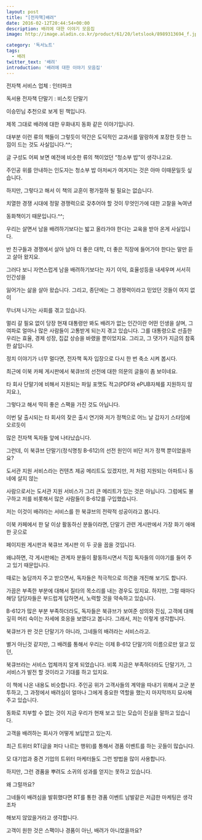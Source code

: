 ```yaml
---
layout: post
title: "[전자책]배려"
date: 2016-02-12T20:44:54+00:00
description: 배려에 대한 이야기 모음집
image: http://image.aladin.co.kr/product/61/20/letslook/8989313694_f.jpg

category: '독서노트'  
tags: 
  - 배려
twitter_text: '배려'
introduction: '배려에 대한 이야기 모음집'
---
```

 
전자책 서비스 업체 : 인터파크
  
독서용 전자책 단말기 : 비스킷 단말기

이승민님 추천으로 보게 된 책입니다.
  
제목 그대로 배려에 대한 우화내지 동화 같은 이야기입니다.
  
대부분 이런 류의 책들이 그렇듯이 약간은 도덕적인 교과서를 말랑하게 포장한 듯한 느낌이 드는 것도 사실입니다.^^;
  
글 구성도 어찌 보면 예전에 비슷한 류의 책이었던 &#8220;청소부 밥&#8221;이 생각나고요.

주인공 위를 안내하는 인도자는 청소부 밥 아저씨가 여겨지는 것은 아마 이때문일듯 싶습니다.
  
하지만, 그렇다고 해서 이 책의 교훈이 평가절하 될 필요는 없습니다.
  
치열한 경쟁 시대에 정말 경쟁력으로 갖추어야 할 것이 무엇인가에 대한 고찰을 녹여낸
  
동화책이기 때문입니다.^^;

우리는 살면서 남을 배려하기보다는 밟고 올라가야 한다는 교육을 받아 온게 사실입니다.
  
반 친구들과 경쟁에서 살아 남아 더 좋은 대학, 더 좋은 직장에 들어가야 한다는 말만 듣고 살아 왔지요.
  
그러다 보니 자연스럽게 남을 배려하기보다는 자기 이익, 효율성등을 내세우며 서서히 인간성을
  
잃어가는 삶을 살아 왔습니다. 그리고, 종단에는 그 경쟁력이라고 믿었던 것들이 여지 없이
  
무너져 나가는 사회를 겪고 있습니다.

멀리 갈 필요 없이 당장 현재 대통령만 봐도 배려가 없는 인간이란 어떤 인생을 살며, 그 여파로 얼마나 많은 사람들이 고통받게 되는지 겪고 있습니다. 그를 대통령으로 선출한 우리는 효율, 경제 성장, 집값 상승을 바랬을 뿐이었지요. 그리고, 그 댓가가 지금의 참혹한 삶입니다.

정치 이야기가 너무 멀다면, 전자책 독자 입장으로 다시 한 번 축소 시켜 봅시다.

최근에 이북 카페 게시판에서 북큐브의 선전에 대한 의문의 글들이 좀 보이네요.
  
타 회사 단말기에 비해서 지원되는 파일 포맷도 적고(PDF와 ePUB자체를 지원하지 않지요.),
  
그렇다고 해서 딱히 좋은 스팩을 가진 것도 아닙니다.
  
이번 달 출시되는 타 회사의 잦은 출시 연기와 저가 정책으로 어느 날 갑자기 스타덤에 오르듯이
  
많은 전자책 독자들 앞에 나타났습니다.

그런데, 이 북큐브 단말기(정식명칭 B-612)의 선전 원인이 비단 저가 정책 뿐이었을까요?
  
도서관 지원 서비스라는 컨텐츠 제공 메리트도 있겠지만, 저 처럼 지원되는 아파트나 동네에 살지 않는
  
사람으로서는 도서관 지원 서비스가 그리 큰 메리트가 있는 것은 아닙니다. 그럼에도 불구하고 저를 비롯해서 많은 사람들이 B-612를 구입했습니다. 

저는 이것이 배려라는 서비스를 한 북큐브의 전략적 성공이라고 봅니다.
  
이북 카페에서 한 달 이상 활동하신 분들이라면, 단말기 관련 게시판에서 가장 화기 애애한 곳으로
  
페이지원 게시판과 북큐브 게시판 이 두 곳을 꼽을 것입니다.
  
왜냐하면, 각 게시판에는 관계자 분들이 활동하시면서 직접 독자들의 이야기를 들어 주고 있기 때문입니다.
  
때로는 농담까지 주고 받으면서, 독자들은 적극적으로 의견을 개진해 보기도 합니다.
  
가끔은 부족한 부분에 대해서 질타의 목소리를 내는 경우도 있지요. 하지만, 그럴 때마다 해당 담당자들은 부드럽게 답하면서, 노력할 것을 약속하고 있습니다.

B-612가 많은 부분 부족하더라도, 독자들은 북큐브가 보여준 성의와 진심, 고객에 대해 깊히 머리 숙이는 자세에 호응을 보였다고 봅니다. 그래서, 저는 이렇게 생각합니다.
  
북큐브가 판 것은 단말기가 아니라, 그네들의 배려라는 서비스라고.

별거 아닌것 같지만, 그 배려를 통해서 우리는 이제 B-612 단말기의 이름으로만 알고 있던,
  
북큐브라는 서비스 업체까지 알게 되었습니다. 비록 지금은 부족하더라도 단말기가, 그 서비스가 발전 할 것이라고 기대를 하고 있지요.

이 책에 나온 내용도 비슷합니다. 주인공 위가 고객사들의 계약을 따내기 위해서 고군 분투하고, 그 과정에서 배려심이 얼마나 그에게 중요한 역할을 했는지 마지막까지 묘사해 주고 있습니다.
  
동화로 치부할 수 없는 것이 지금 우리가 현재 보고 있는 모습이 진실을 말하고 있습니다.
  
고객을 배려하는 회사가 어떻게 보답받고 있는지.

최근 트위터 RT(글을 퍼다 나르는 행위)를 통해서 경품 이벤트를 하는 곳들이 많습니다.
  
모 대기업과 중견 기업의 트위터 마케터들도 그런 방법을 많이 사용합니다.
  
하지만, 그런 경품을 뿌려도 소귀의 성과를 얻지는 못하고 있습니다.
  
왜 그럴까요?

그네들이 배려심을 발휘했다면 RT를 통한 경품 이벤트 남발같은 저급한 마케팅은 생각조차
  
해보지 않았을거라고 생각합니다.
  
고객이 원한 것은 스팩이나 경품이 아닌, 배려가 아니었을까요?